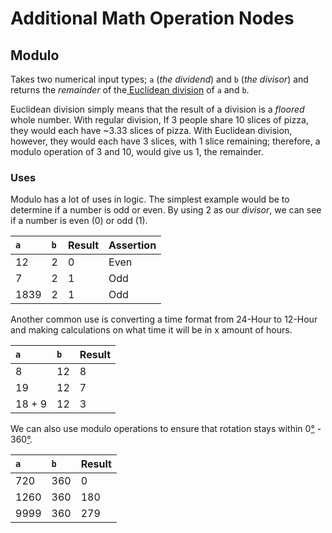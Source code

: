 # Additional Math Operation Nodes

## Modulo

Takes two numerical input types; `a` \(_the dividend_\) and `b` \(_the divisor_\) and returns the _remainder_ of the[ Euclidean division](../../../getting-started/terminology.md) of `a` and `b`.

Euclidean division simply means that the result of a division is a _floored_ whole number. With regular division, If 3 people share 10 slices of pizza, they would each have ~3.33 slices of pizza. With Euclidean division, however, they would each have 3 slices, with 1 slice remaining; therefore, a modulo operation of 3 and 10, would give us 1, the remainder.

### Uses

Modulo has a lot of uses in logic. The simplest example would be to determine if a number is odd or even. By using 2 as our _divisor_, we can see if a number is even \(0\) or odd \(1\).

| `a` | `b` | Result | Assertion |
| :--- | :--- | :--- | :--- |
| 12 | 2 | 0 | Even |
| 7 | 2 | 1 | Odd |
| 1839 | 2 | 1 | Odd |

Another common use is converting a time format from 24-Hour to 12-Hour and making calculations on what time it will be in x amount of hours.

| `a` | `b` | Result |
| :--- | :--- | :--- |
| 8 | 12 | 8 |
| 19 | 12 | 7 |
| 18 + 9 | 12 | 3 |

We can also use modulo operations to ensure that rotation stays within 0[°](https://www.degreesymbol.net/) - 360[°](https://www.degreesymbol.net/).

| `a` | `b` | Result |
| :--- | :--- | :--- |
| 720 | 360 | 0 |
| 1260 | 360 | 180 |
| 9999 | 360 | 279 |



